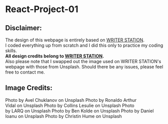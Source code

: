 # React-Project-01

## Disclaimer:
The design of this webpage is entirely based on [WRITER STATION](https://writer-station.com/).  
I coded everything up from scratch and I did this only to practice my coding skills.  
**All design credits belong to [WRITER STATION](https://writer-station.com/).**  
Also please note that I swapped out the image used on WRITER STATION's  webpage with those from Unsplash. Should there be any issues, please feel free to contact me.  

## Image Credits:
Photo by Avel Chuklanov on Unsplash
Photo by Ronaldo Arthur Vidal on Unsplash
Photo by Collins Lesulie on Unsplash
Photo by LARQ on Unsplash
Photo by Ben Kolde on Unsplash
Photo by Daniel Ioanu on Unsplash
Photo by Christin Hume on Unsplash